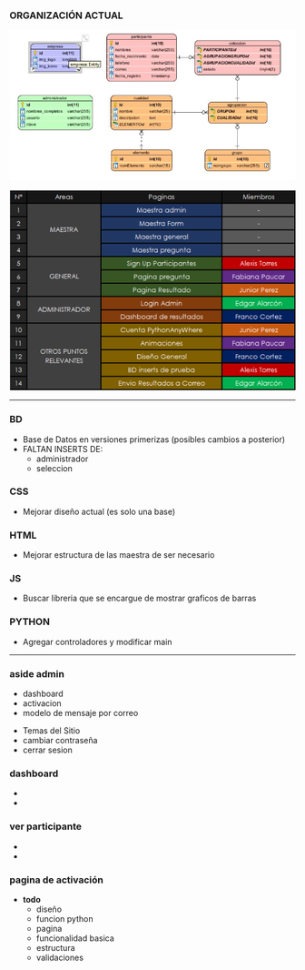 ### ORGANIZACIÓN ACTUAL

![alt text](diagramaBD.png)

![alt text](relacionTrabajo.png)


-----


### BD
- Base de Datos en versiones primerizas (posibles cambios a posterior)
- FALTAN INSERTS DE:
  - administrador
  - seleccion
  

### CSS
- Mejorar diseño actual (es solo una base)

### HTML
- Mejorar estructura de las maestra de ser necesario

### JS
- Buscar libreria que se encargue de mostrar graficos de barras

### PYTHON
- Agregar controladores y modificar main




------





### aside admin
- dashboard
- activacion
- modelo de mensaje por correo
<!-- - gestion elementos -->
- Temas del Sitio
- cambiar contraseña
- cerrar sesion


### dashboard
-  
-  


### ver participante
-  
-  


### pagina de activación
- **todo**
  - diseño
  - funcion python
  - pagina
  - funcionalidad basica
  - estructura
  - validaciones


